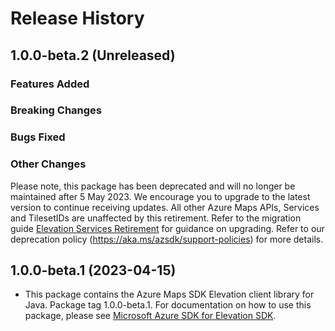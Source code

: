 # Release History

## 1.0.0-beta.2 (Unreleased)

### Features Added

### Breaking Changes

### Bugs Fixed

### Other Changes
Please note, this package has been deprecated and will no longer be maintained after 5 May 2023. We encourage you to upgrade to the latest version to continue receiving updates. All other Azure Maps APIs, Services and TilesetIDs are unaffected by this retirement. Refer to the migration guide [Elevation Services Retirement](https://azure.microsoft.com/updates/azure-maps-elevation-apis-and-render-v2-dem-tiles-will-be-retired-on-5-may-2023/) for guidance on upgrading. Refer to our deprecation policy (https://aka.ms/azsdk/support-policies) for more details.

## 1.0.0-beta.1 (2023-04-15)

- This package contains the Azure Maps SDK Elevation client library for Java. Package tag 1.0.0-beta.1. For documentation on how to use this package, please see [Microsoft Azure SDK for Elevation SDK](https://docs.microsoft.com/rest/api/maps/elevation).
